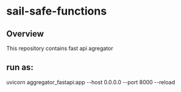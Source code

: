 # sail-safe-functions

## Overview
This repository contains fast api agregator

## run as:
uvicorn aggregator_fastapi:app --host 0.0.0.0 --port 8000 --reload